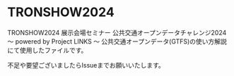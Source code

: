 # TRONSHOW2024

TRONSHOW2024 展示会場セミナー 公共交通オープンデータチャレンジ2024 ～ powered by Project LINKS ～ 公共交通オープンデータ(GTFS)の使い方解説 にて使用したファイルです。

不足や要望ございましたらIssueまでお願いいたします。